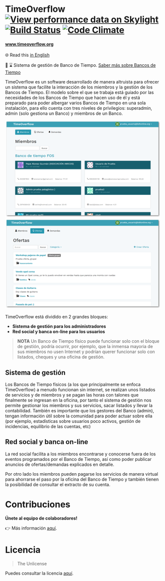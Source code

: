 # TimeOverflow [![View performance data on Skylight](https://badges.skylight.io/problem/grDTNuzZRnyu.svg)](https://oss.skylight.io/app/applications/grDTNuzZRnyu) [![Build Status](https://travis-ci.org/coopdevs/timeoverflow.svg)](https://travis-ci.org/coopdevs/timeoverflow) [![Code Climate](https://codeclimate.com/github/timeoverflow/timeoverflow/badges/gpa.svg)](https://codeclimate.com/github/coopdevs/timeoverflow)
#### www.timeoverflow.org

:globe_with_meridians: Read this [in English](docs/README.en.md)

:bank: :hourglass: Sistema de gestión de Banco de Tiempo. [Saber más sobre Bancos de Tiempo](http://www.bdtonline.org/)

TimeOverflow es un software desarrollado de manera altruista para ofrecer un sistema que facilite la interacción
de los miembros y la gestión de los Bancos de Tiempo. El modelo sobre el que se trabaja está guiado por las necesidades de los Bancos de Tiempo
que hacen uso de él y está preparado para poder albergar varios Bancos de Tiempo en una sola instalación, para ello cuenta
con tres niveles de privilegios: superadmin, admin (solo gestiona un Banco) y miembros de un Banco.

![Lista de usuarios](docs/usuarios.png) ![Lista de ofertas](docs/ofertas.png)

TimeOverflow está dividido en 2 grandes bloques:

* **Sistema de gestión para los administradores**
* **Red social y banca on-line para los usuarios**

> **NOTA** Un Banco de Tiempo físico puede funcionar solo con el bloque de gestión, podría ocurrir, por ejemplo, que la inmensa mayoria de sus miembros no usen Internet y podrían querer funcionar solo con listados, cheques y una oficina de gestión.

## Sistema de gestión

Los Bancos de Tiempo físicos (a los que principalmente se enfoca TimeOverflow) a menudo funcionan sin internet, se realizan
unos listados de servicios y de miembros y se pagan las horas con talones que finalmente se ingresan en la oficina, por tanto
el sistema de gestión nos permite gestionar los miembros y sus servicios, sacar listados y llevar la contabilidad. También
es importante que los gestores del Banco (admin), tengan información útil sobre la comunidad para poder actuar sobre ella
(por ejemplo, estadísticas sobre usuarios poco activos, gestión de incidencias, equilibrio de las cuentas, etc)

## Red social y banca on-line

La red social facilita a los miembros encontrarse y conocerse fuera de los eventos programados por el Banco de Tiempo,
así como poder publicar anuncios de ofertas/demandas explicados en detalle.

Por otro lado los miembros pueden pagarse los servicios de manera virtual para ahorrarse el paso por la oficina del Banco
de Tiempo y también tienen la posibilidad de consultar el extracto de su cuenta.

# Contribuciones

**Únete al equipo de colaboradores!**

:point_right: Más información [aquí](CONTRIBUTING.md).

# Licencia

> The Unlicense

Puedes consultar la licencia [aquí](UNLICENSE).
